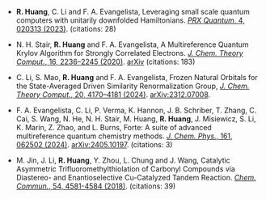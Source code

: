 - **R. Huang**, C. Li and F. A. Evangelista, Leveraging small scale quantum computers with unitarily downfolded Hamiltonians. [*PRX Quantum*, 4, 020313 (2023)](https://journals.aps.org/prxquantum/abstract/10.1103/PRXQuantum.4.020313). (citations: 28)

- N. H. Stair, **R. Huang** and F. A. Evangelista, A Multireference Quantum Krylov Algorithm for Strongly Correlated Electrons. [*J. Chem. Theory Comput.*, 16, 2236–2245 (2020)](https://pubs.acs.org/doi/abs/10.1021/acs.jctc.9b01125). [arXiv](https://arxiv.org/abs/1911.05163) (citations: 183)

- C. Li, S. Mao, **R. Huang** and F. A. Evangelista, Frozen Natural Orbitals for the State-Averaged Driven Similarity Renormalization Group, [*J. Chem. Theory Comput.*, 20, 4170–4181 (2024)](https://doi.org/10.1021/acs.jctc.4c00152). [arXiv:2312.07008](https://arxiv.org/abs/2312.07008).

- F. A. Evangelista, C. Li, P. Verma, K. Hannon, J. B. Schriber, T. Zhang, C. Cai, S. Wang, N. He, N. H. Stair, M. Huang, **R. Huang**, J. Misiewicz, S. Li, K. Marin, Z. Zhao, and L. Burns, Forte: A suite of advanced multireference quantum chemistry methods. [*J. Chem. Phys.*, 161, 062502 (2024)](https://pubs.aip.org/aip/jcp/article-abstract/161/6/062502/3307579/Forte-A-suite-of-advanced-multireference-quantum). [arXiv:2405.10197](https://arxiv.org/abs/2405.10197). (citations: 3)

- M. Jin, J. Li, **R. Huang**, Y. Zhou, L. Chung and J. Wang, Catalytic Asymmetric Trifluoromethylthiolation of Carbonyl Compounds via Diastereo- and Enantioselective Cu-Catalyzed Tandem Reaction. [*Chem. Commun.*, 54, 4581-4584 (2018)](https://pubs.rsc.org/en/Content/ArticleLanding/2018/CC/C8CC02097C#!divAbstract). (citations: 39)